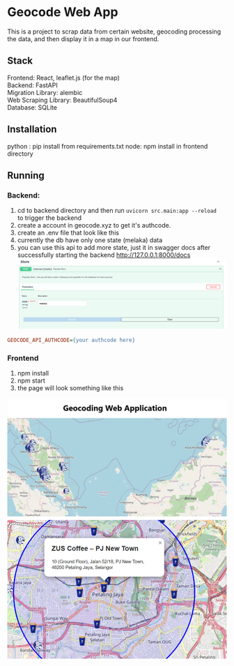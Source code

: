 # Geocode Web App
This is a project to scrap data from certain website, geocoding processing the data, and then display it in a map in our frontend.

## Stack
Frontend: React, leaflet.js (for the map)   
Backend: FastAPI   
Migration Library: alembic   
Web Scraping Library: BeautifulSoup4  
Database: SQLite  

## Installation
python : pip install from requirements.txt
node: npm install in frontend directory

## Running 
### Backend:  
1. cd to backend directory and then run ````uvicorn src.main:app --reload ```` to trigger the backend 
2. create a account in geocode.xyz to get it's authcode.
3. create an .env file that look like this
4. currently the db have only one state (melaka) data
5. you can use this api to add more state, just it in swagger docs after successfully starting the backend http://127.0.0.1:8000/docs
![Read from file](./screenshots/geocoding-screenshot-api.png)

```ini
GEOCODE_API_AUTHCODE={your authcode here}
```

### Frontend
1. npm install 
2. npm start
3. the page will look something like this

![Read from file](./screenshots/geocoding-screenshot.png)
![Read from file](./screenshots/geocoding-screenshot-pt2.png)